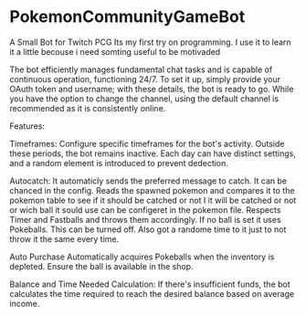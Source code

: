 # PokemonCommunityGameBot
A Small Bot for Twitch PCG
Its my first try on programming. I use it to learn it a little becouse i need somting useful to be motivaded

The bot efficiently manages fundamental chat tasks and is capable of continuous operation, functioning 24/7. 
To set it up, simply provide your OAuth token and username; with these details, the bot is ready to go. 
While you have the option to change the channel, using the default channel is recommended as it is consistently online.


Features:

Timeframes:
  Configure specific timeframes for the bot's activity. 
  Outside these periods, the bot remains inactive. 
  Each day can have distinct settings, and a random element is introduced to prevent dedection.

Autocatch:
  It automaticly sends the preferred message to catch. It can be chanced in the config.
  Reads the spawned pokemon and compares it to the pokemon table to see if it should be catched or not
  I it will be catched or not or wich ball it sould use can be configeret in the pokemon file.
  Respects Timer and Fastballs and throws them accordingly.
  If no ball is set it uses Pokeballs. This can be turned off.
  Also got a randome time to it just to not throw it the same every time.

Auto Purchase
  Automatically acquires Pokeballs when the inventory is depleted. Ensure the ball is available in the shop.
  
Balance and Time Needed Calculation:
  If there's insufficient funds, the bot calculates the time required to reach the desired balance based on average income.
  

